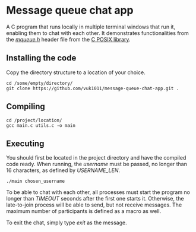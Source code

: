 # Message queue chat app

A C program that runs locally in multiple terminal windows that run it, enabling them to chat with each other.
It demonstrates functionalities from the [*mqueue.h*](https://www.freertos.org/Documentation/api-ref/POSIX/mqueue_8h.html)
header file from the [C POSIX library](https://en.wikipedia.org/wiki/C_POSIX_library).

## Installing the code

Copy the directory structure to a location of your choice.

```shell
cd /some/empty/directory/
git clone https://github.com/vuk1011/message-queue-chat-app.git .
```

## Compiling

```shell
cd /project/location/
gcc main.c utils.c -o main
```

## Executing

You should first be located in the project directory and have the compiled code ready.
When running, the *username* must be passed, no longer than 16 characters, as defined by *USERNAME_LEN*.

```shell
./main chosen_username
```

To be able to chat with each other, all processes must start the program no longer than *TIMEOUT* seconds after the first
one starts it. Otherwise, the late-to-join process will be able to send, but not receive messages. 
The maximum number of participants is defined as a macro as well.

To exit the chat, simply type *exit* as the message.
